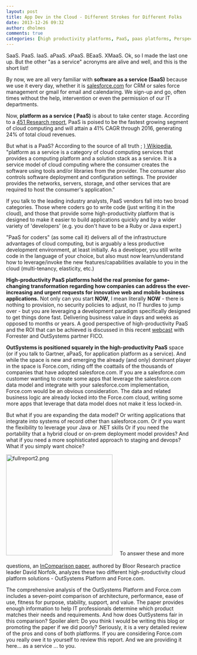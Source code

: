 ```yaml
---
layout: post
title: App Dev in the Cloud - Different Strokes for Different Folks
date: 2013-12-26 09:32
author: dholmes
comments: true
categories: [high productivity platforms, PaaS, paas platforms, Perspectives]
---
```

SaaS. PaaS. IaaS. aPaaS. xPaaS. BEaaS. XMaaS. Ok, so I made the last one up. But the other "as a service" acronyms are alive and well, and this is the short list!<!--more-->

By now, we are all very familiar with <strong>software as a service (SaaS)</strong> because we use it every day, whether it is <a href="http://salesforce.com/" target="_blank">salesforce.com</a> for CRM or sales force management or gmail for email and calendaring. We sign-up and go, often times without the help, intervention or even the permission of our IT departments.

Now, <strong>platform as a service ( PaaS)</strong> is about to take center stage. According to a <a href="http://www.forbes.com/sites/louiscolumbus/2013/08/20/451-research-platform-as-a-service-paas-fastest-growing-area-of-cloud-computing/" target="_blank">451 Research report</a>, PaaS is poised to be the fastest growing segment of cloud computing and will attain a 41% CAGR through 2016, generating 24% of total cloud revenues.

But what is a PaaS? According to the source of all truth ; )<a href="http://en.wikipedia.org/wiki/Platform_as_a_service" target="_blank"> Wikipedia</a>, "platform as a service is a category of cloud computing services that provides a computing platform and a solution stack as a service. It is a service model of cloud computing where the consumer creates the software using tools and/or libraries from the provider. The consumer also controls software deployment and configuration settings. The provider provides the networks, servers, storage, and other services that are required to host the consumer's application."

If you talk to the leading industry analysts, PaaS vendors fall into two broad categories. Those where coders go to write code (just writing it in the cloud), and those that provide some high-productivity platform that is designed to make it easier to build applications quickly and by a wider variety of 'developers' (e.g. you don't have to be a Ruby or Java expert.)

"PaaS for coders" (as some call it) delivers all of the infrastructure advantages of cloud computing, but is arguably a less productive development environment, at least initially. As a developer, you still write code in the language of your choice, but also must now learn/understand how to leverage/invoke the new features/capabilities available to you in the cloud (multi-tenancy, elasticity, etc.)

<strong>High-productivity PaaS platforms hold the real promise for game-changing transformation regarding how companies can address the ever-increasing and urgent requests for innovative web and mobile business applications.</strong> Not only can you start <strong>NOW</strong>, I mean literally <strong>NOW</strong> - there is nothing to provision, no security policies to adjust, no IT hurdles to jump over - but you are leveraging a development paradigm specifically designed to get things done fast. Delivering business value in days and weeks as opposed to months or years. A good perspective of high-productivity PaaS and the ROI that can be achieved is discussed in this recent <a href="http://www.outsystems.com/company/events/web/high-productivity-paas/" target="_self">webcast</a> with Forrester and OutSystems partner FICO.

<strong>OutSystems is positioned squarely in the high-productivity PaaS</strong> space (or if you talk to Gartner, aPaaS, for application platform as a service). And while the space is new and emerging the already (and only) dominant player in the space is Force.com, riding off the coattails of the thousands of companies that have adopted salesforce.com. If you are a salesforce.com customer wanting to create some apps that leverage the salesforce.com data model and integrate with your salesforce.com implementation, Force.com would be an obvious consideration. The data and related business logic are already locked into the Force.com cloud, writing some more apps that leverage that data model does not make it less locked-in.

But what if you are expanding the data model? Or writing applications that integrate into systems of record other than salesforce.com. Or if you want the flexibility to leverage your Java or .NET skills Or if you need the portability that a hybrid cloud or on-prem deployment model provides? And what if you need a more sophisticated approach to staging and devops? What if you simply want choice?

<img class="mt-image-left alignleft" style="margin: 0px 20px 20px 0px;" alt="fullreport2.png" src="https://www.outsystems.com/blog/wp-content/uploads/2013/12/fullreport2.png" width="290" height="275" />To answer these and more questions, an <a href="http://www.outsystems.com/offer/paas/bloor-research-report/" target="_self">InComparison paper</a>, authored by Bloor Research practice leader David Norfolk, analyzes these two different high-productivity cloud platform solutions - OutSystems Platform and Force.com.

The comprehensive analysis of the OutSystems Platform and Force.com includes a seven-point comparison of architecture, performance, ease of use, fitness for purpose, stability, support, and value. The paper provides enough information to help IT professionals determine which product matches their needs and requirements. And how does OutSystems fair in this comparison? Spoiler alert: Do you think I would be writing this blog or promoting the paper if we did poorly? Seriously, it is a very detailed review of the pros and cons of both platforms. If you are considering Force.com you really owe it to yourself to review this report. And we are providing it here... as a service ... to you.
